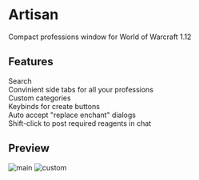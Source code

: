 # Artisan
Compact professions window for World of Warcraft 1.12
 
## Features
Search<br>
Convinient side tabs for all your professions<br>
Custom categories<br>
Keybinds for create buttons<br>
Auto accept "replace enchant" dialogs<br>
Shift-click to post required reagents in chat

## Preview
![main](https://github.com/user-attachments/assets/3dac26cd-ddeb-4026-a4df-01419bf1d182)
![custom](https://github.com/user-attachments/assets/7cf64df7-1bce-474c-a490-1073e4bd30d0)

